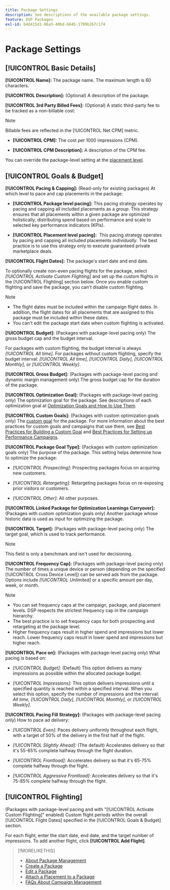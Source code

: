 ```yaml
---
title: Package Settings
description: See descriptions of the available package settings.
feature: DSP Packages
exl-id: b4d415d1-86a5-40bd-b645-1709b267c174
---
```

# Package Settings

## [!UICONTROL Basic Details]

**[!UICONTROL Name]:** The package name. The maximum length is 60 characters.

**[!UICONTROL Description]:** (Optional) A description of the package.

**[!UICONTROL 3rd Party Billed Fees]:** (Optional) A static third-party fee to be tracked as a non-billable cost:

>[!NOTE]
>
>Billable fees are reflected in the [!UICONTROL Net CPM] metric.
>
* **[!UICONTROL CPM]:** The cost per 1000 impressions (CPM).

* **[!UICONTROL CPM Description]:** A description of the CPM fee.

You can override the package-level setting at the [placement level](/help/dsp/campaign-management/placements/placement-settings.md).

## [!UICONTROL Goals & Budget]

**[!UICONTROL Pacing & Capping]:** (Read-only for existing packages) At which level to pace and cap placements in the package:

* **[!UICONTROL Package level pacing]:** This pacing strategy operates by pacing and capping all included placements as a *group*. This strategy ensures that all placements within a given package are optimized holistically, distributing spend based on performance and scale to selected key performance indicators (KPIs).

* **[!UICONTROL Placement level pacing]:**  This pacing strategy operates by pacing and capping all included placements *individually*. The best practice is to use this strategy only to execute guaranteed private marketplace deals.

**[!UICONTROL Flight Dates]:** The package's start date and end date.

To optionally create non-even pacing flights for the package, select *[!UICONTROL *Activate Custom Flighting]** and set up the custom flights in the [!UICONTROL Flighting] section below. Once you enable custom flighting and save the package, you can't disable custom flighting.

>[!NOTE]
>
>* The flight dates must be included within the campaign flight dates. In addition, the flight dates for all placements that are assigned to this package must be included within these dates.
> * You can't edit the package start date when custom flighting is activated.

**[!UICONTROL Budget]:** (Packages with package-level pacing only) The gross budget cap and the budget interval.

For packages with custom flighting, the budget interval is always *[!UICONTROL All time]*. For packages without custom flighting, specify the budget interval: *[!UICONTROL All time],* *[!UICONTROL Daily],* *[!UICONTROL Monthly],* or *[!UICONTROL Weekly]*.

**[!UICONTROL Gross Budget]:** (Packages with package-level pacing and dynamic margin management only) The gross budget cap for the duration of the package.

**[!UICONTROL Optimization Goal]:** (Packages with package-level pacing only) The optimization goal for the package. See descriptions of each optimization goal at [Optimization Goals and How to Use Them](/help/dsp/optimization/optimization-goals.md).

**[!UICONTROL Custom Goals]:** (Packages with custom optimization goals only) The [custom goal](/help/dsp/optimization/custom-goal-about.md) for the package. For more information about the best practices for custom goals and campaigns that use them, see  [Best Practices for Building a Custom Goal](/help/dsp/optimization/custom-goal-best-practices.md) and [Best Practices for Setting up Performance Campaigns](/help/dsp/optimization/campaign-best-practices-performance.md).

**[!UICONTROL Package Goal Type]:** (Packages with custom optimization goals only) The purpose of the package. This setting helps determine how to optimize the package:

* *[!UICONTROL Prospecting]:* Prospecting packages focus on acquiring new customers.

* *[!UICONTROL Retargeting]:* Retargeting packages focus on re-exposing prior visitors or customers.

* *[!UICONTROL Other]:* All other purposes.

**[!UICONTROL Linked Package for Optimization Learnings Carryover]:** (Packages with custom optimization goals only) Another package whose historic data is used as input for optimizing the package.

**[!UICONTROL Target]:** (Packages with package-level pacing only) The target goal, which is used to track performance.

>[!NOTE]
>
>This field is only a benchmark and isn't used for decisioning.

**[!UICONTROL Frequency Cap]:** (Packages with package-level pacing only) The number of times a unique device or person (depending on the specified [!UICONTROL Cross Device Level]) can be served ads from the package. Options include *[!UICONTROL Unlimited]* or a specific amount per day, week, or month.

>[!NOTE]
>
>* You can set frequency caps at the campaign, package, and placement levels. DSP respects the strictest frequency cap in the campaign hierarchy.
>* The best practice is to set frequency caps for both prospecting and retargeting at the package level.
> * Higher frequency caps result in higher spend and impressions but lower reach. Lower frequency caps result in lower spend and impressions but higher reach.

**[!UICONTROL Pace on]:** (Packages with package-level pacing only) What pacing is based on:

* *[!UICONTROL Budget]:* (Default) This option delivers as many impressions as possible within the allocated package budget.

* *[!UICONTROL Impressions]:* This option delivers impressions until a specified quantity is reached within a specified interval. When you select this option, specify the number of impressions and the interval: *All time,* *[!UICONTROL Daily],* *[!UICONTROL Monthly],* or *[!UICONTROL Weekly]*.

**[!UICONTROL Pacing Fill Strategy]:** (Packages with package-level pacing only) How to pace ad delivery:

* *[!UICONTROL Even]:* Paces delivery uniformly throughout each flight, with a target of 50% of the delivery in the first half of the flight.

* *[!UICONTROL Slightly Ahead]:* (The default) Accelerates delivery so that it's 55-65% complete halfway through the flight duration.

* *[!UICONTROL Frontload]:* Accelerates delivery so that it's 65-75% complete halfway through the flight.

* *[!UICONTROL Aggressive Frontload]:* Accelerates delivery so that it's 75-85% complete halfway through the flight.

## [!UICONTROL Flighting]

(Packages with package-level pacing and with "[!UICONTROL Activate Custom Flighting]" enabled) Custom flight periods within the overall [!UICONTROL Flight Dates] specified in the [!UICONTROL Goals & Budget] section.

For each flight, enter the start date, end date, and the target number of impressions. To add another flight, click **[!UICONTROL Add Flight]**.

>[!MORELIKETHIS]
>
>* [About Package Management](package-about.md)
>* [Create a Package](package-create.md)
>* [Edit a Package](package-edit.md)
>* [Attach a Placement to a Package](package-attach-placement.md)
>* [FAQs About Campaign Management](/help/dsp/campaign-management/campaign-management-faq.md)
